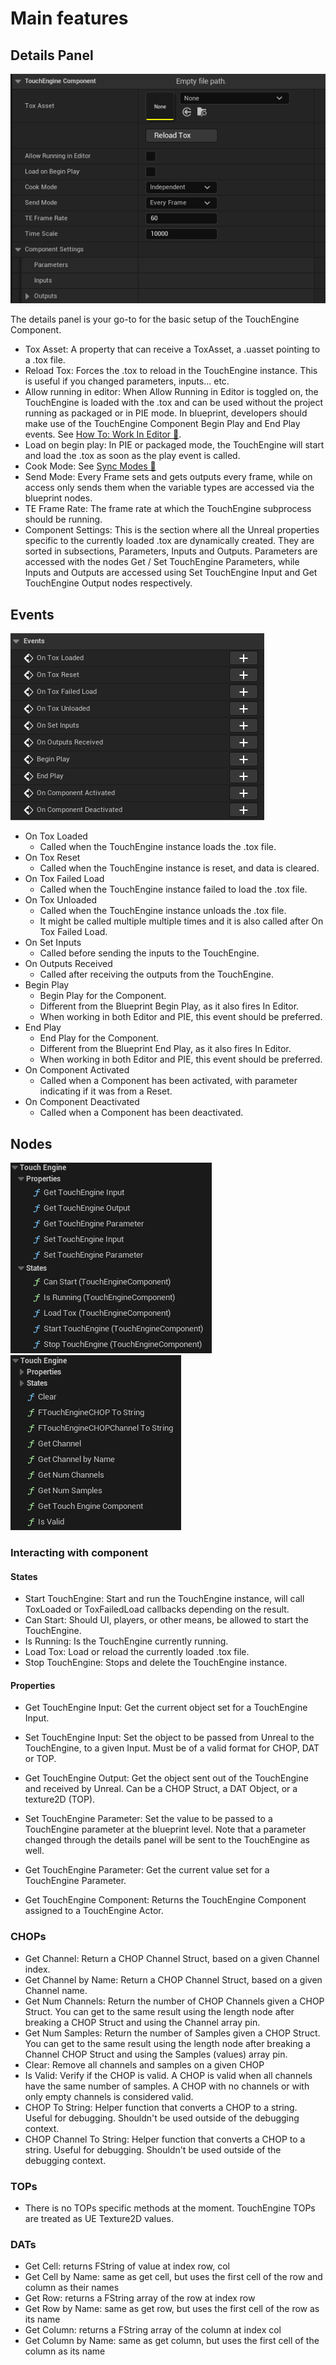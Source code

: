 # Main features

## Details Panel
![assets/main-features/touchengine_component_panel.png?raw=true](assets/main-features/touchengine_component_panel.png?raw=true)


The details panel is your go-to for the basic setup of the TouchEngine Component.

* Tox Asset: A property that can receive a ToxAsset, a .uasset pointing to a .tox file.
* Reload Tox: Forces the .tox to reload in the TouchEngine instance. This is useful if you changed parameters, inputs... etc.
* Allow running in editor: When Allow Running in Editor is toggled on, the TouchEngine is loaded with the .tox and can be used without the project running as packaged or in PIE mode. In blueprint, developers should make use of the TouchEngine Component Begin Play and End Play events. See [How To: Work In Editor 🔗](how-tos/work-in-editor.md).
* Load on begin play: In PIE or packaged mode, the TouchEngine will start and load the .tox as soon as the play event is called.
* Cook Mode: See [Sync Modes 🔗](sync-modes.md)
* Send Mode: Every Frame sets and gets outputs every frame, while on access only sends them when the variable types are accessed via the blueprint nodes.
* TE Frame Rate: The frame rate at which the TouchEngine subprocess should be running.
* Component Settings: This is the section where all the Unreal properties specific to the currently loaded .tox are dynamically created. They are sorted in subsections, Parameters, Inputs and Outputs. Parameters are accessed with the nodes Get / Set TouchEngine Parameters, while Inputs and Outputs are accessed using Set TouchEngine Input and Get TouchEngine Output nodes respectively.

## Events
![assets/main-features/touchengine_component_events.png?raw=true](assets/main-features/touchengine_component_events.png?raw=true)

- On Tox Loaded
    - Called when the TouchEngine instance loads the .tox file. 
- On Tox Reset
    - Called when the TouchEngine instance is reset, and data is cleared.
- On Tox Failed Load
    - Called when the TouchEngine instance failed to load the .tox file.
- On Tox Unloaded
    - Called when the TouchEngine instance unloads the .tox file.
    - It might be called multiple multiple times and it is also called after On Tox Failed Load.
- On Set Inputs
    - Called before sending the inputs to the TouchEngine.
- On Outputs Received
    - Called after receiving the outputs from the TouchEngine.
- Begin Play
    - Begin Play for the Component.
    - Different from the Blueprint Begin Play, as it also fires In Editor.
    - When working in both Editor and PIE, this event should be preferred.
- End Play
    - End Play for the Component.
    - Different from the Blueprint End Play, as it also fires In Editor.
    - When working in both Editor and PIE, this event should be preferred.
- On Component Activated
    - Called when a Component has been activated, with parameter indicating if it was from a Reset.
- On Component Deactivated
    - Called when a Component has been deactivated.

## Nodes
![assets/main-features/touchengine_nodes01.png?raw=true](assets/main-features/touchengine_nodes01.png?raw=true)
![assets/main-features/touchengine_nodes02.png?raw=true](assets/main-features/touchengine_nodes02.png?raw=true)
<!-- TODO: Update pictures with new screenshots when menu is reorganized -->

### Interacting with component
#### States
- Start TouchEngine: Start and run the TouchEngine instance, will call ToxLoaded or ToxFailedLoad callbacks depending on the result.
- Can Start: Should UI, players, or other means, be allowed to start the TouchEngine.
- Is Running: Is the TouchEngine currently running.
- Load Tox: Load or reload the currently loaded .tox file.
- Stop TouchEngine: Stops and delete the TouchEngine instance.
#### Properties
- Get TouchEngine Input: Get the current object set for a TouchEngine Input.
- Set TouchEngine Input: Set the object to be passed from Unreal to the TouchEngine, to a given Input. Must be of a valid format for CHOP, DAT or TOP.
- Get TouchEngine Output: Get the object sent out of the TouchEngine and received by Unreal. Can be a CHOP Struct, a DAT Object, or a texture2D (TOP).
- Set TouchEngine Parameter: Set the value to be passed to a TouchEngine parameter at the blueprint level. Note that a parameter changed through the details panel will be sent to the TouchEngine as well.
- Get TouchEngine Parameter: Get the current value set for a TouchEngine Parameter.

- Get TouchEngine Component: Returns the TouchEngine Component assigned to a TouchEngine Actor.

### CHOPs
- Get Channel: Return a CHOP Channel Struct, based on a given Channel index.
- Get Channel by Name: Return a CHOP Channel Struct, based on a given Channel name.
- Get Num Channels: Return the number of CHOP Channels given a CHOP Struct. You can get to the same result using the length node after breaking a CHOP Struct and using the Channel array pin.
- Get Num Samples: Return the number of Samples given a CHOP Struct. You can get to the same result using the length node after breaking a Channel CHOP Struct and using the Samples (values) array pin.
- Clear: Remove all channels and samples on a given CHOP
- Is Valid: Verify if the CHOP is valid. A CHOP is valid when all channels have the same number of samples. A CHOP with no channels or with only empty channels is considered valid.
- CHOP To String: Helper function that converts a CHOP to a string. Useful for debugging. Shouldn't be used outside of the debugging context.
- CHOP Channel To String: Helper function that converts a CHOP to a string. Useful for debugging. Shouldn't be used outside of the debugging context.

### TOPs
- There is no TOPs specific methods at the moment. TouchEngine TOPs are treated as UE Texture2D values.

### DATs
- Get Cell: returns FString of value at index row, col
- Get Cell by Name: same as get cell, but uses the first cell of the row and column as their names
- Get Row: returns a FString array of the row at index row
- Get Row by Name: same as get row, but uses the first cell of the row as its name
- Get Column: returns a FString array of the column at index col
- Get Column by Name: same as get column, but uses the first cell of the column as its name
